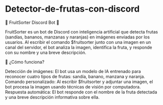 # Detector-de-frutas-con-discord
🍉 FruitSorter Discord Bot 🍎

FruitSorter es un bot de Discord con inteligencia artificial que detecta frutas (sandías, bananos, manzanas y naranjas) en imágenes enviadas por los usuarios. Al escribir el comando $fruitsorter junto con una imagen en un canal del servidor, el bot analiza la imagen, identifica la fruta, y responde con su nombre y una breve descripción.

🚀 ¿Cómo funciona?

Detección de imágenes: El bot usa un modelo de IA entrenado para reconocer cuatro tipos de frutas: sandía, banano, manzana y naranja.
Comando personalizado: Al escribir $fruitsorter y adjuntar una imagen, el bot procesa la imagen usando técnicas de visión por computadora.
Respuesta automática: El bot responde con el nombre de la fruta detectada y una breve descripción informativa sobre ella.
